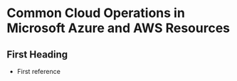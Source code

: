 # Common Cloud Operations in Microsoft Azure and AWS Resources

## First Heading

* First reference


